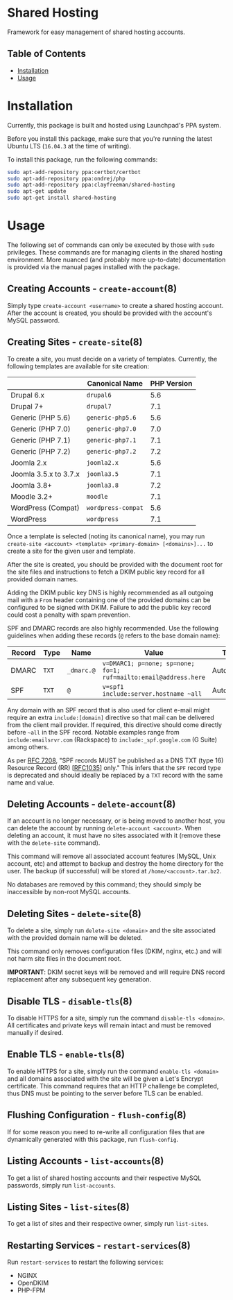 # Shared Hosting
Framework for easy management of shared hosting accounts.

## Table of Contents

* [Installation](#installation)
* [Usage](#usage)

# Installation

Currently, this package is built and hosted using Launchpad's PPA system.

Before you install this package, make sure that you're running the latest Ubuntu
LTS (`16.04.3` at the time of writing).

To install this package, run the following commands:

```bash
sudo apt-add-repository ppa:certbot/certbot
sudo apt-add-repository ppa:ondrej/php
sudo apt-add-repository ppa:clayfreeman/shared-hosting
sudo apt-get update
sudo apt-get install shared-hosting
```

# Usage

The following set of commands can only be executed by those with `sudo`
privileges. These commands are for managing clients in the shared hosting
environment. More nuanced (and probably more up-to-date) documentation is
provided via the manual pages installed with the package.

## Creating Accounts - `create-account`(8)

Simply type `create-account <username>` to create a shared hosting account.
After the account is created, you should be provided with the account's MySQL
password.

## Creating Sites - `create-site`(8)

To create a site, you must decide on a variety of templates. Currently, the
following templates are available for site creation:

|                       | Canonical Name     | PHP Version |
|-----------------------|--------------------|-------------|
| Drupal 6.x            | `drupal6`          | 5.6         |
| Drupal 7+             | `drupal7`          | 7.1         |
| Generic (PHP 5.6)     | `generic-php5.6`   | 5.6         |
| Generic (PHP 7.0)     | `generic-php7.0`   | 7.0         |
| Generic (PHP 7.1)     | `generic-php7.1`   | 7.1         |
| Generic (PHP 7.2)     | `generic-php7.2`   | 7.2         |
| Joomla 2.x            | `joomla2.x`        | 5.6         |
| Joomla 3.5.x to 3.7.x | `joomla3.5`        | 7.1         |
| Joomla 3.8+           | `joomla3.8`        | 7.2         |
| Moodle 3.2+           | `moodle`           | 7.1         |
| WordPress (Compat)    | `wordpress-compat` | 5.6         |
| WordPress             | `wordpress`        | 7.1         |

Once a template is selected (noting its canonical name), you may run
`create-site <account> <template> <primary-domain> [<domains>]...` to create a
site for the given user and template.

After the site is created, you should be provided with the document root for the
site files and instructions to fetch a DKIM public key record for all provided
domain names.

Adding the DKIM public key DNS is highly recommended as all outgoing mail with a
`From` header containing one of the provided domains can be configured to be
signed with DKIM. Failure to add the public key record could cost a penalty with
spam prevention.

SPF and DMARC records are also highly recommended. Use the following guidelines
when adding these records (`@` refers to the base domain name):

| Record | Type  | Name       | Value                                                            | TTL       |
|--------|-------|------------|------------------------------------------------------------------|-----------|
| DMARC  | `TXT` | `_dmarc.@` | `v=DMARC1; p=none; sp=none; fo=1; ruf=mailto:email@address.here` | Automatic |
| SPF    | `TXT` | `@`        | `v=spf1 include:server.hostname ~all`                            | Automatic |

Any domain with an SPF record that is also used for client e-mail might require
an extra `include:[domain]` directive so that mail can be delivered from the
client mail provider. If required, this directive should come directly before
`~all` in the SPF record. Notable examples range from `include:emailsrvr.com`
(Rackspace) to `include:_spf.google.com` (G Suite) among others.

As per [RFC 7208](https://tools.ietf.org/html/rfc7208#section-3.1), "SPF records
MUST be published as a DNS TXT (type 16) Resource Record (RR)
[[RFC1035](https://tools.ietf.org/html/rfc1035)] only." This infers that the
`SPF` record type is deprecated and should ideally be replaced by a `TXT` record
with the same name and value.

## Deleting Accounts - `delete-account`(8)

If an account is no longer necessary, or is being moved to another host, you can
delete the account by running `delete-account <account>`. When deleting an
account, it must have no sites associated with it (remove these with the
`delete-site` command).

This command will remove all associated account features (MySQL, Unix account,
etc) and attempt to backup and destroy the home directory for the user. The
backup (if successful) will be stored at `/home/<account>.tar.bz2`.

No databases are removed by this command; they should simply be inaccessible by
non-root MySQL accounts.

## Deleting Sites - `delete-site`(8)

To delete a site, simply run `delete-site <domain>` and the site associated with
the provided domain name will be deleted.

This command only removes configuration files (DKIM, nginx, etc.) and will not
harm site files in the document root.

**IMPORTANT**: DKIM secret keys will be removed and will require DNS record
replacement after any subsequent key generation.

## Disable TLS - `disable-tls`(8)

To disable HTTPS for a site, simply run the command `disable-tls <domain>`. All
certificates and private keys will remain intact and must be removed manually if
desired.

## Enable TLS - `enable-tls`(8)

To enable HTTPS for a site, simply run the command `enable-tls <domain>` and all
domains associated with the site will be given a Let's Encrypt certificate. This
command requires that an HTTP challenge be completed, thus DNS must be pointing
to the server before TLS can be enabled.

## Flushing Configuration - `flush-config`(8)

If for some reason you need to re-write all configuration files that are
dynamically generated with this package, run `flush-config`.

## Listing Accounts - `list-accounts`(8)

To get a list of shared hosting accounts and their respective MySQL passwords,
simply run `list-accounts`.

## Listing Sites - `list-sites`(8)

To get a list of sites and their respective owner, simply run `list-sites`.

## Restarting Services - `restart-services`(8)

Run `restart-services` to restart the following services:

* NGINX
* OpenDKIM
* PHP-FPM
